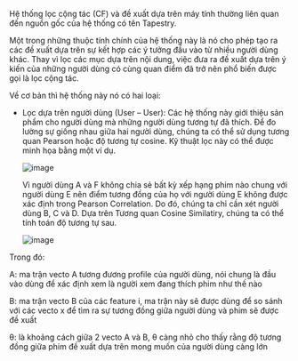 Hệ thống lọc cộng tác (CF) và đề xuất dựa trên máy tính thường liên quan đến nguồn gốc của hệ thống có tên Tapestry.

Một trong những thuộc tính chính của hệ thống này là nó cho phép tạo ra các đề xuất dựa trên sự kết hợp các ý tưởng đầu vào từ nhiều người dùng khác. Thay vì lọc các mục dựa trên nội dung, việc đưa ra đề xuất dựa trên ý kiến của những người dùng có cùng quan điểm đã trở nên phổ biến được gọi là lọc cộng tác. 

Về cơ bản thì hệ thống này nó có hai loại: 
  
  + Lọc dựa trên người dùng (User – User): Các hệ thống này giới thiệu sản phẩm cho người dùng mà những người dùng tương tự đã thích. Để đo lường sự giống nhau giữa hai người dùng, chúng ta có thể sử dụng tương quan Pearson hoặc độ tương tự cosine. Kỹ thuật lọc này có thể được minh họa bằng một ví dụ.
    
    ![image](https://github.com/manaxmaaxn/ML231/assets/127325509/a7ec42b0-ca42-49a8-8b85-a7abeebe0102)

    Vì người dùng A và F không chia sẻ bất kỳ xếp hạng phim nào chung với người dùng E nên điểm tương đồng của họ với người dùng E không được xác định trong Pearson Correlation. Do đó, chúng ta chỉ cần xét người dùng B, C và D. Dựa trên Tương quan Cosine Similatiry, chúng ta có thể tính toán độ tương tự sau.

    ![image](https://github.com/manaxmaaxn/ML231/assets/127325509/414e5912-b1f2-4c52-b473-ddb0cfa29ee1)

  Trong đó: 

  A: ma trận vecto A tương đương profile của người dùng, nói chung là đầu vào dùng để xác định xem là người xem đang thích phim như thế nào
  
  B: ma trận vecto B của các feature i, ma trận này sẽ được dùng để so sánh với các vecto x để tìm ra sự tương đồng giữa người dùng và phim sẽ được đề xuất

  θ: là khoảng cách giữa 2 vecto A và B, θ càng nhỏ cho thấy rằng độ tương đồng giữa phim đề xuất dựa trên mong muốn của người dùng càng lớn
